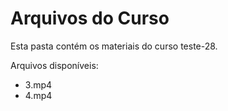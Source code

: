 # Arquivos do Curso

Esta pasta contém os materiais do curso teste-28.

Arquivos disponíveis:
- 3.mp4
- 4.mp4